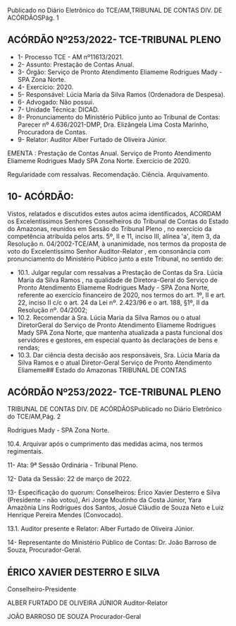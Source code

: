 Publicado  no  Diário  Eletrônico do TCE/AM,TRIBUNAL DE CONTAS DIV. DE ACÓRDÃOSPág. 1

## ACÓRDÃO Nº253/2022- TCE-TRIBUNAL PLENO

- 1- Processo TCE - AM nº11613/2021.
- 2- Assunto: Prestação de Contas Anual.
- 3- Órgão: Serviço de Pronto Atendimento Eliameme Rodrigues Mady - SPA Zona Norte.
- 4- Exercício: 2020.
- 5- Responsável: Lúcia Maria da Silva Ramos (Ordenadora de Despesa).
- 6- Advogado: Não possui.
- 7- Unidade Técnica: DICAD.
- 8- Pronunciamento  do  Ministério  Público  junto  ao  Tribunal  de  Contas: Parecer  nº 4.636/2021-DMP, Dra. Elizângela Lima Costa Marinho, Procuradora de Contas.
- 9- Relator: Auditor Alber Furtado de Oliveira Júnior.

EMENTA :  Prestação  de  Contas  Anual.  Serviço  de Pronto  Atendimento  Eliameme  Rodrigues  Mady  SPA Zona Norte. Exercício de 2020.

Regularidade com ressalvas. Recomendação. Ciência. Arquivamento.

## 10-  ACÓRDÃO:

Vistos, relatados e discutidos estes autos acima identificados, ACORDAM os Excelentíssimos Senhores Conselheiros do Tribunal de Contas do Estado do Amazonas, reunidos em Sessão do Tribunal Pleno , no exercício da competência atribuída pelos arts. 5º, II e 11, inciso III, alínea 'a', item 3, da Resolução n. 04/2002-TCE/AM, à unanimidade, nos termos da proposta de voto do Excelentíssimo Senhor Auditor-Relator , em consonância com pronunciamento do Ministério Público junto a este Tribunal, no sentido de:

- 10.1. Julgar regular  com  ressalvas  a  Prestação  de  Contas  da Sra.  Lúcia Maria da Silva Ramos ,  na  qualidade  de  Diretora-Geral do Serviço de Pronto  Atendimento  Eliameme  Rodrigues  Mady  -  SPA  Zona  Norte, referente ao exercício financeiro de 2020, nos termos do art. 1º, II e art. 22,  inciso  II  c/c  o  art.  24  da  Lei  nº.  2.423/96  e  o  art.  188,  §1º,  II  da Resolução nº. 04/2002;
- 10.2. Recomendar à Sra.  Lúcia Maria da Silva Ramos ou o atual DiretorGeral do Serviço de Pronto Atendimento Eliameme Rodrigues Mady  SPA  Zona  Norte,  que  mantenha  atualizada  a  pasta  funcional  dos servidores  e  gestores,  em  especial  quanto  às  declarações  de  bens  e rendas;
- 10.3. Dar ciência desta decisão aos responsáveis, Sra. Lúcia Maria da Silva Ramos e o atual Diretor-Geral Serviço de Pronto Atendimento Eliameme## Estado do Amazonas TRIBUNAL DE CONTAS

## ACÓRDÃO Nº253/2022- TCE-TRIBUNAL PLENO

TRIBUNAL DE CONTAS DIV. DE ACÓRDÃOSPublicado  no  Diário  Eletrônico do TCE/AM,Pág. 2

Rodrigues Mady - SPA Zona Norte.

10.4. Arquivar após o cumprimento das medidas acima, nos termos regimentais.

11-  Ata: 9ª Sessão Ordinária - Tribunal Pleno.

12-  Data da Sessão: 22 de março de 2022.

13-  Especificação do quorum: Conselheiros: Érico Xavier Desterro e Silva (Presidente - não votou), Ari Jorge Moutinho da Costa Júnior, Yara Amazônia Lins Rodrigues dos Santos, Josué Cláudio de Souza Neto e Luiz Henrique Pereira Mendes (Convocado).

13.1. Auditor presente e Relator: Alber Furtado de Oliveira Júnior.

14-  Representante  do  Ministério  Público  de  Contas: Dr.  João  Barroso  de  Souza, Procurador-Geral.

## ÉRICO XAVIER DESTERRO E SILVA

Conselheiro-Presidente

ALBER FURTADO DE OLIVEIRA JÚNIOR Auditor-Relator

JOÃO BARROSO DE SOUZA Procurador-Geral
